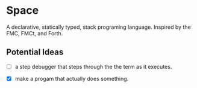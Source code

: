 # Space

A declarative, statically typed, stack programing language. Inspired by the
FMC, FMCt, and Forth.


## Potential Ideas

- [ ] a step debugger that steps through the the term as it executes.

- [x] make a progam that actually does something.

